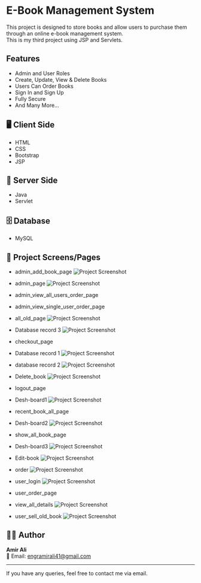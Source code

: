 # E-Book Management System

This project is designed to store books and allow users to purchase them through an online e-book management system.  
This is my third project using JSP and Servlets.

## Features

- Admin and User Roles  
- Create, Update, View & Delete Books  
- Users Can Order Books  
- Sign In and Sign Up  
- Fully Secure  
- And Many More...

## 🖥️ Client Side

- HTML  
- CSS  
- Bootstrap  
- JSP  

## 🚀 Server Side

- Java  
- Servlet  

## 🗄️ Database

- MySQL  

## 📸 Project Screens/Pages

- admin_add_book_page
  ![Project Screenshot](https://github.com/AmirAli078/WebProject/blob/0dffb4ec9de05724a8112e56660e1a8ee61c29fa/screenshots/addbook.JPG)

- admin_page
  ![Project Screenshot](https://github.com/AmirAli078/WebProject/blob/c1ad1d6f579aa7dfdd3b9a0ca59b884dbdd373a9/screenshots/adminlogin.JPG)
- admin_view_all_users_order_page  
- admin_view_single_user_order_page  
- all_old_page
  ![Project Screenshot](https://github.com/AmirAli078/WebProject/blob/c1ad1d6f579aa7dfdd3b9a0ca59b884dbdd373a9/screenshots/allbook.JPG)
- Database record 3
  ![Project Screenshot](https://github.com/AmirAli078/WebProject/blob/c1ad1d6f579aa7dfdd3b9a0ca59b884dbdd373a9/screenshots/database3.JPG)
- checkout_page  
- Database record 1
  ![Project Screenshot](https://github.com/AmirAli078/WebProject/blob/c1ad1d6f579aa7dfdd3b9a0ca59b884dbdd373a9/screenshots/databse1.JPG)
- database record 2
  ![Project Screenshot](https://github.com/AmirAli078/WebProject/blob/c1ad1d6f579aa7dfdd3b9a0ca59b884dbdd373a9/screenshots/databse2.JPG)
- Delete_book
  ![Project Screenshot](https://github.com/AmirAli078/WebProject/blob/c1ad1d6f579aa7dfdd3b9a0ca59b884dbdd373a9/screenshots/deletebook.JPG)
- logout_page  
- Desh-board1
  ![Project Screenshot](https://github.com/AmirAli078/WebProject/blob/c1ad1d6f579aa7dfdd3b9a0ca59b884dbdd373a9/screenshots/deshboard1.JPG)
- recent_book_all_page  
- Desh-board2
  ![Project Screenshot](https://github.com/AmirAli078/WebProject/blob/c1ad1d6f579aa7dfdd3b9a0ca59b884dbdd373a9/screenshots/deshboard2.JPG)
- show_all_book_page  
- Desh-board3
  ![Project Screenshot](https://github.com/AmirAli078/WebProject/blob/c1ad1d6f579aa7dfdd3b9a0ca59b884dbdd373a9/screenshots/deshboard3.JPG)
- Edit-book
  ![Project Screenshot](https://github.com/AmirAli078/WebProject/blob/c1ad1d6f579aa7dfdd3b9a0ca59b884dbdd373a9/screenshots/editbook.JPG)
- order
  ![Project Screenshot](https://github.com/AmirAli078/WebProject/blob/c1ad1d6f579aa7dfdd3b9a0ca59b884dbdd373a9/screenshots/orders.JPG)
- user_login
  ![Project Screenshot](https://github.com/AmirAli078/WebProject/blob/c1ad1d6f579aa7dfdd3b9a0ca59b884dbdd373a9/screenshots/userlogin.JPG)
- user_order_page      
- view_all_details
  ![Project Screenshot](https://github.com/AmirAli078/WebProject/blob/c1ad1d6f579aa7dfdd3b9a0ca59b884dbdd373a9/screenshots/viewallnewbooks.JPG)
- user_sell_old_book
  ![Project Screenshot](https://github.com/AmirAli078/WebProject/blob/c1ad1d6f579aa7dfdd3b9a0ca59b884dbdd373a9/screenshots/viewdetails.JPG)


## 👨‍💻 Author

**Amir Ali**  
📧 Email: engramirali41@gmail.com  

---

If you have any queries, feel free to contact me via email.
